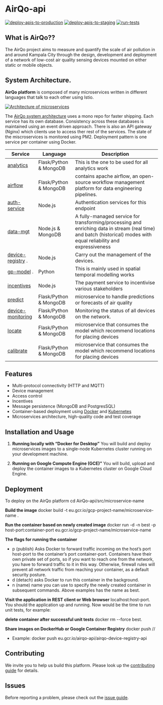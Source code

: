 # AirQo-api

[![deploy-apis-to-production](https://github.com/airqo-platform/AirQo-api/actions/workflows/deploy-apis-to-production.yml/badge.svg)](https://github.com/airqo-platform/AirQo-api/actions/workflows/deploy-apis-to-production.yml) [![deploy-apis-to-staging](https://github.com/airqo-platform/AirQo-api/actions/workflows/deploy-apis-to-staging.yml/badge.svg)](https://github.com/airqo-platform/AirQo-api/actions/workflows/deploy-apis-to-staging.yml) [![run-tests](https://github.com/airqo-platform/AirQo-api/actions/workflows/test-changes.yml/badge.svg)](https://github.com/airqo-platform/AirQo-api/actions/workflows/test-changes.yml)

## What is AirQo??

The AirQo project aims to measure and quantify the scale of air pollution in and around Kampala City through the design, development and deployment of a network of low-cost air quality sensing devices mounted on either static or mobile objects.

## System Architecture.

**AirQo platform** is composed of many microservices written in different languages that talk to each other using Istio.

[![Architecture of
microservices](./docs/img/architecture-diagram.png)](./docs/img/architecture-diagram.png)

The [AirQo system architecture](https://github.com/airqo-platform/AirQo-api/wiki/System-Architecture) uses a mono repo for faster shipping. Each service has its own database. Consistency across these databases is maintained using an event driven approach. There is also an API gateway (Nginx) which clients use to access ther rest of the services. The state of the miscroservices is monitored using PM2. Deployment pattern is one service per container using Docker.

| Service                                        | Language               | Description                                                                                                                                                         |
| ---------------------------------------------- | ---------------------- | ------------------------------------------------------------------------------------------------------------------------------------------------------------------- |
| [analytics](./src/analytics-service)           | Flask/Python & MongoDB | This is the one to be used for all analytics work                                                                                                                   |
| [airflow](./src/airflow-service)           | Flask/Python & MongoDB | contains apache airflow, an open-source workflow management platform for data engineering pipelines.                                                                                                         |
| [auth-service](./src/auth-service)             | Node.js                | Authentication services for this endpoint                                                                                                                           |
| [data-mgt](./src/data-mgt)                     | Node.js & MongoDB      | A fully-managed service for transforming/processing and enriching data in stream (real time) and batch (historical) modes with equal reliability and expressiveness |
| [device-registry](./src/device-registry) .     | Node.js                | Carry out the management of the devices.                                                                                                                            |
| [gp-model](./src/gp-model) .     | Python             |This is mainly used in spatial temporal modelling works                                                                                                                           |
| [incentives](./src/incentives-service)           | Node.js                | The payment service to incentivise various stakeholders                                                                                                              |
| [predict](./src/predict)                       | Flask/Python & MongoDB | microservice to handle predictions or forecasts of air quality                                                                                                      |
| [device-monitoring](./src/device-monitoring)   | Flask/Python & MongoDB | Monitoring the status of all devices on the network.                                                                                                                |
| [locate](./src/locate)                         | Flask/Python & MongoDB | microservice that consumes the model which recommend locations for placing devices                                                                                  |
| [calibrate](./src/locate)                      | Flask/Python & MongoDB | microservice that consumes the model which recommend locations for placing devices                                                                                  |

## Features

- Multi-protocol connectivity (HTTP and MQTT)
- Device management
- Access control
- Incentives
- Message persistence (MongoDB and PostgresSQL)
- Container-based deployment using [Docker](https://www.docker.com/) and [Kubernetes](https://kubernetes.io/)
- Microservices architecture, high-quality code and test coverage

## Installation and Usage

1. **Running locally with “Docker for Desktop”** You will build and deploy microservices images to a single-node Kubernetes cluster running on your development machine.

2. **Running on Google Compute Engine (GCE)”** You will build, upload and deploy the container images to a Kubernetes cluster on Google Cloud Engine.

## Deployment

To deploy on the AirQo platform
cd AirQo-api/src/microservice-name

**Build the image**
docker build -t eu.gcr.io/gcp-project-name/microservice-name .

**Run the container based on newly created image**
docker run -d -n best -p host-port:container-port eu.gcr.io/gcp-project-name/microservice-name

**The flags for running the container**

- p (publish)
  Asks Docker to forward traffic incoming on the host’s port host-port to the container’s port container-port. Containers have their own private set of ports, so if you want to reach one from the network, you have to forward traffic to it in this way. Otherwise, firewall rules will prevent all network traffic from reaching your container, as a default security posture.
- d (detach)
  asks Docker to run this container in the background.
- n (name)
  name you can use to specify the newly created container in subsequent commands. Above examples has the name as best.

**Visit the application in REST client or Web browser**
localhost:host-port. You should the application up and running. Now would be the time to run unit tests, for example:

**delete container after successful unit tests**
docker rm --force best.

**Share images on DockerHub or Google Container Registry**
docker push <host-name>/<GCP project>/<microservice-name>

- Example: docker push eu.gcr.io/airqo-api/airqo-device-registry-api

## Contributing

We invite you to help us build this platform. Please look up the [contributing guide](https://github.com/airqo-platform/AirQo-api/wiki) for details.

## Issues

Before reporting a problem, please check out the [issue guide](https://github.com/airqo-platform/AirQo-api/wiki#reporting-issues).
